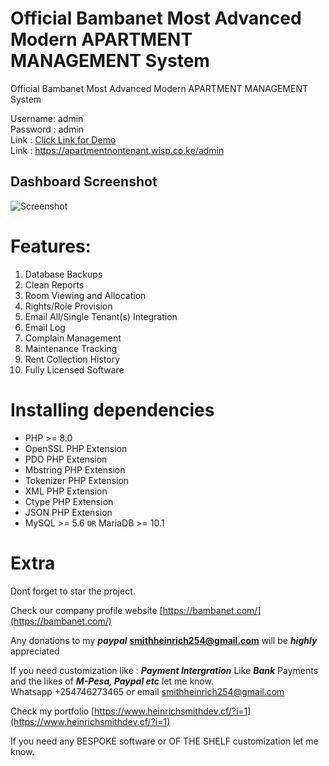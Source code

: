 
# Official Bambanet Most Advanced Modern APARTMENT MANAGEMENT System
Official Bambanet Most Advanced Modern APARTMENT MANAGEMENT System

Username: admin  
Password : admin  
Link : [Click Link for Demo](https://apartmentnontenant.wisp.co.ke/admin)  
Link : https://apartmentnontenant.wisp.co.ke/admin


Dashboard Screenshot
-----------

![Screenshot](https://github.com/Heinirich/Bambanet_Hostels/blob/main/public/Screenshot_2023-01-03_18-20-51.png?raw=true)

# Features:
1. Database Backups
2. Clean Reports
3. Room Viewing and Allocation
4. Rights/Role Provision
5. Email All/Single Tenant(s) Integration
6. Email Log
7. Complain Management
8. Maintenance Tracking
9. Rent Collection History
10. Fully Licensed Software

# Installing dependencies

- PHP >= 8.0
- OpenSSL PHP Extension
- PDO PHP Extension
- Mbstring PHP Extension
- Tokenizer PHP Extension
- XML PHP Extension
- Ctype PHP Extension
- JSON PHP Extension
- MySQL >= 5.6 `OR` MariaDB >= 10.1

# Extra

Dont forget to star the project. 

Check our company profile website [https://bambanet.com/](https://bambanet.com/)   

Any donations to my ***paypal***  **smithheinrich254@gmail.com** will be ***highly*** appreciated

If you need customization like : ***Payment Intergration*** Like ***Bank*** Payments and the likes of ***M-Pesa, Paypal etc*** let me know.   
Whatsapp +254746273465 or email [smithheinrich254@gmail.com](mailto:smithheinrich254@gmail.com)   

Check my portfolio [https://www.heinrichsmithdev.cf/?i=1](https://www.heinrichsmithdev.cf/?i=1)   

If you need any BESPOKE software or OF THE SHELF customization let me know. 


